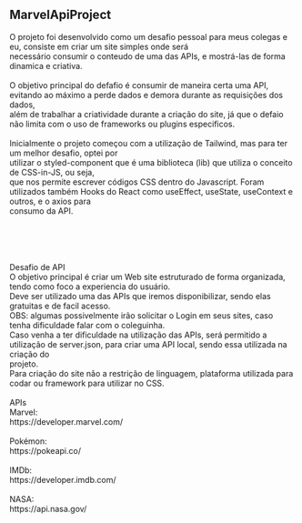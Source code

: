 ## MarvelApiProject<br>
O projeto foi desenvolvido como um desafio pessoal para meus colegas e eu, consiste em criar um site simples onde será<br>
necessário consumir o conteudo de uma das APIs, e mostrá-las de forma dinamica e criativa.<br>
<br>
O objetivo principal do defafio é consumir de maneira certa uma API, evitando ao máximo a perde dados e demora durante as requisições dos dados,<br>
além de trabalhar a criatividade durante a criação do site, já que o defaio não limita com o uso de frameworks ou plugins especificos.<br>
<br>
Inicialmente o projeto começou com a utilização de Tailwind, mas para ter um melhor desafio, optei por<br>
utilizar o styled-component que é uma biblioteca (lib) que utiliza o conceito de CSS-in-JS, ou seja,<br>
que nos permite escrever códigos CSS dentro do Javascript. Foram utilizados também Hooks do React como useEffect, useState, useContext e outros, e o axios para <br>consumo da API.<br>
<br>
<br>
<br>

<br>
Desafio de API<br>
O objetivo principal é criar um Web site estruturado de forma organizada, tendo como foco a experiencia do usuário.<br>
Deve ser utilizado uma das APIs que iremos disponibilizar, sendo elas gratuitas e de facil acesso.<br>
OBS: algumas possivelmente irão solicitar o Login em seus sites, caso tenha dificuldade falar com o coleguinha.<br>
Caso venha a ter dificuldade na utilização das APIs, será permitido a utilização de server.json, para criar uma API local, sendo essa utilizada na criação do<br>
projeto.<br>
Para criação do site não a restrição de linguagem, plataforma utilizada para codar ou framework para utilizar no CSS.<br>
<br>
APIs<br>
Marvel:<br>
https://developer.marvel.com/<br>
<br>
Pokémon:<br>
https://pokeapi.co/<br>
<br>
IMDb:<br>
https://developer.imdb.com/<br>
<br>
NASA:<br>
https://api.nasa.gov/<br>
<br>
